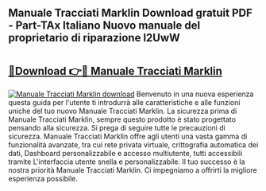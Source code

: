 ## Manuale Tracciati Marklin Download gratuit PDF - Part-TAx Italiano Nuovo manuale del proprietario di riparazione l2UwW

# <h2><a href="http://df9mnpw.blite.top/?on=Manuale+Tracciati+Marklin">🔗Download 👉🔴 Manuale Tracciati Marklin</a></h2>

[![Manuale Tracciati Marklin download](https://i.imgur.com/lujVjoI.png)](http://df9mnpw.blite.top/?on=Manuale+Tracciati+Marklin)
Benvenuto in una nuova esperienza questa guida per l'utente ti introdurrà alle caratteristiche e alle funzioni uniche del tuo nuovo Manuale Tracciati Marklin. La sicurezza prima di Manuale Tracciati Marklin, sempre questo prodotto è stato progettato pensando alla sicurezza. Si prega di seguire tutte le precauzioni di sicurezza. Manuale Tracciati Marklin offre agli utenti una vasta gamma di funzionalità avanzate, tra cui rete privata virtuale, crittografia automatica dei dati, Dashboard personalizzabile e accesso multiutente, tutti accessibili tramite L'interfaccia utente snella e personalizzabile. Il tuo successo è la nostra priorità Manuale Tracciati Marklin. Ci impegniamo a offrirti la migliore esperienza possibile.
